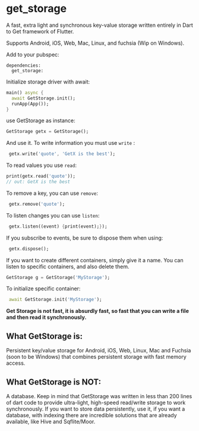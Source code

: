 # get_storage
A fast, extra light and synchronous key-value storage written entirely in Dart to Get framework of Flutter.

Supports Android, iOS, Web, Mac, Linux, and fuchsia (Wip on Windows). 

Add to your pubspec:
```
dependencies:
  get_storage:
```

Initialize storage driver with await:
```dart
main() async {
  await GetStorage.init();
  runApp(App());
}
```
use GetStorage as instance:
```dart
GetStorage getx = GetStorage();
```
And use it. To write information you must use `write` :
```dart
 getx.write('quote', 'GetX is the best');
```

To read values you use `read`:
```dart
print(getx.read('quote'));
// out: GetX is the best

```
To remove a key, you can use `remove`:

```dart
 getx.remove('quote');
```

To listen changes you can use `listen`:
```dart
 getx.listen((event) {print(event);});
```
If you subscribe to events, be sure to dispose them when using:
```dart
 getx.dispose();
```

If you want to create different containers, simply give it a name. You can listen to specific containers, and also delete them.

```dart
GetStorage g = GetStorage('MyStorage');
```

To initialize specific container:
```dart
 await GetStorage.init('MyStorage');
 ```
 
**Get Storage is not fast, it is absurdly fast, so fast that you can write a file and then read it synchronously.**

## What GetStorage is:
Persistent key/value storage for Android, iOS, Web, Linux, Mac and Fuchsia (soon to be Windows) that combines persistent storage with fast memory access.
## What GetStorage is NOT:
A database. Keep in mind that GetStorage was written in less than 200 lines of dart code to provide ultra-light, high-speed read/write storage to work synchronously. If you want to store data persistently, use it, if you want a database, with indexing there are incredible solutions that are already available, like Hive and Sqflite/Moor.
